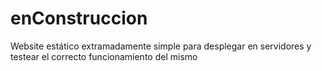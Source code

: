 # enConstruccion

Website estático extramadamente simple para desplegar en servidores y testear el correcto funcionamiento del mismo
